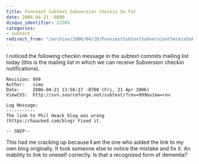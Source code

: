 ```yaml
---
title: Funniest Subtext Subversion Checkin So Far
date: 2006-04-21 -0800
disqus_identifier: 12505
categories:
- subtext
redirect_from: "/archive/2006/04/20/FunniestSubtextSubversionCheckinSoFar.aspx/"
---
```


I noticed the following checkin message in the subtext commits mailing
list today (this is the mailing list in which we can receive Subversion
checkin notifications).

    Revision: 999
    Author:   simo
    Date:     2006-04-21 13:56:27 -0700 (Fri, 21 Apr 2006)
    ViewCVS:  http://svn.sourceforge.net/subtext/?rev=999&view=rev

    Log Message:
    -----------
    The link to Phil Haack blog was wrong 
    (https://haacked.com/blog) Fixed it.

    -- SNIP--

This had me cracking up because **I** am the one who added the link to
my own blog originally. It took someone else to notice the mistake and
fix it. An inability to link to oneself correctly. Is that a recognized
form of dementia?

